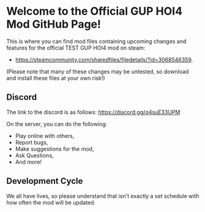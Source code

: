 # Welcome to the Official GUP HOI4 Mod GitHub Page!
This is where you can find mod files containing upcoming changes and features for the official TEST GUP HOI4 mod on steam:
- https://steamcommunity.com/sharedfiles/filedetails/?id=3068546359. 

(Please note that many of these changes may be untested, so download and install these files at your own risk!)

## Discord
The link to the discord is as follows: 
https://discord.gg/q4suE33UPM

On the server, you can do the following:
- Play online with others,
- Report bugs,
- Make suggestions for the mod,
- Ask Questions,
- And more!
  
## Development Cycle
We all have lives, so please understand that isn't exactly a set schedule with how often the mod will be updated.
